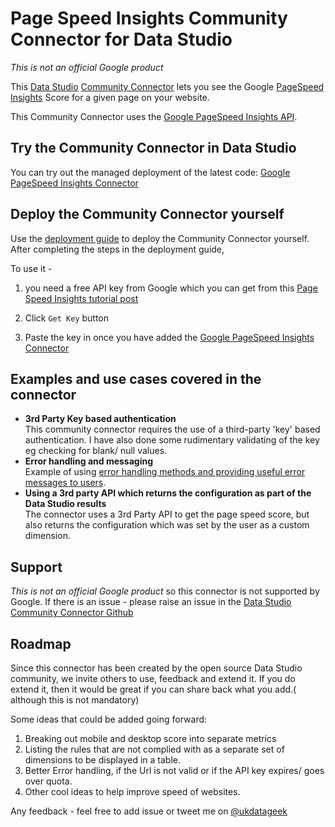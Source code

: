 # Page Speed Insights Community Connector for Data Studio

*This is not an official Google product*

This [Data Studio](https://datastudio.google.com) [Community
Connector](https://developers.google.com/datastudio/connector) lets you see the Google [PageSpeed Insights](https://developers.google.com/speed/pagespeed/insights/) Score for a given page on your website.

This Community Connector uses the [Google PageSpeed Insights API](https://developers.google.com/speed/docs/insights/v4/getting-started).

## Try the Community Connector in Data Studio

You can try out the managed deployment of the latest code: [Google PageSpeed Insights Connector](https://datastudio.google.com/datasources/create?connectorId=AKfycbw1pETrN_hM4lFV3z9pexkrWu9ZZppTxoC6hopYCo9zN_KR1a52HKM5Aws4RKJj4aKN)

## Deploy the Community Connector yourself

Use the [deployment guide](../deploy.md) to deploy the Community Connector
yourself. After completing the steps in the deployment guide, 

To use it -

1. you need a free API key from Google which you can get from this [Page Speed Insights tutorial post](https://developers.google.com/speed/docs/insights/v4/first-app)

2. Click `Get Key` button

3. Paste the key in once you have added the [Google PageSpeed Insights Connector](https://datastudio.google.com/datasources/create?connectorId=AKfycbw1pETrN_hM4lFV3z9pexkrWu9ZZppTxoC6hopYCo9zN_KR1a52HKM5Aws4RKJj4aKN)

## Examples and use cases covered in the connector

- **3rd Party Key based authentication**  
  This community connector requires the use of a third-party 'key' based authentication. I have also done some rudimentary validating of the key eg checking for blank/ null values.
- **Error handling and messaging**  
  Example of using [error handling methods and providing useful error messages
  to users](https://developers.google.com/datastudio/connector/error-handling).
- **Using a 3rd party API which returns the configuration as part of the Data Studio results**  
  The connector uses a 3rd Party API to get the page speed score, but also returns the configuration which was set by the user as a custom dimension. 

## Support

*This is not an official Google product* so this connector is not supported by Google. If there is an issue - please raise an issue in the [Data Studio Community Connector Github](https://github.com/googledatastudio/community-connectors/issues)

## Roadmap

Since this connector has been created by the open source Data Studio community, we invite others to use, feedback and extend it. If you do extend it, then it would be great if you can share back what you add.( although this is not mandatory)

Some ideas that could be added going forward:

1. Breaking out mobile and desktop score into separate metrics
2. Listing the rules that are not complied with as a separate set of dimensions to be displayed in a table.  
3. Better Error handling, if the Url is not valid or if the API key expires/ goes over quota.
4. Other cool ideas to help improve speed of websites.

Any feedback - feel free to add issue or tweet me on [@ukdatageek](https://twitter.com/ukdatageek)